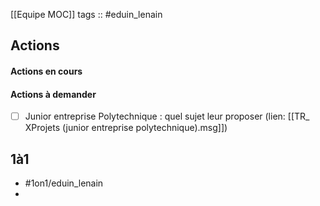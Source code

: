 [[Equipe MOC]]
tags :: #eduin_lenain

## Actions
#### Actions en cours

#### Actions à demander
- [ ] Junior entreprise Polytechnique : quel sujet leur proposer (lien: [[TR_ XProjets (junior entreprise polytechnique).msg]])

## 1à1

- #1on1/eduin_lenain 
- 